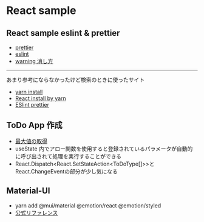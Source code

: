 # React sample

## React sample eslint & prettier

- [prettier](https://dev-yakuza.posstree.com/react/prettier/)
- [eslint](https://dev-yakuza.posstree.com/react/eslint/)
- [warning 消し方](https://blog.freks.jp/remove-eslint-react-plugin-warning/)

---

あまり参考にならなかったけど検索のときに使ったサイト

- [yarn install ](https://qiita.com/suisui654/items/1b89446e03991c7c2c3d)
- [React install by yarn](https://zenn.dev/lilac/articles/c6240615b80185)
- [ESlint prettier](https://zenn.dev/kohski/articles/eslint-prettier-integration)

## ToDo App 作成

- [最大値の取得](https://zukucode.com/2017/04/javascript-object-max.html)
- useState 内でアロー関数を使用すると登録されているパラメータが自動的に呼び出されて処理を実行することができる
- React.Dispatch<React.SetStateAction<ToDoType[]>>と React.ChangeEvent<HTMLInputElement>の部分が少し気になる

## Material-UI

- yarn add @mui/material @emotion/react @emotion/styled
- [公式リファレンス](https://mui.com/material-ui/react-alert/)

